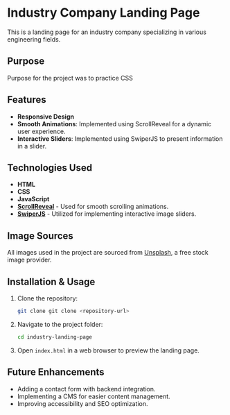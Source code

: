 # Industry Company Landing Page

This is a landing page for an industry company specializing in various engineering fields.

## Purpose

Purpose for the project was to practice CSS

## Features

- **Responsive Design**
- **Smooth Animations**: Implemented using ScrollReveal for a dynamic user experience.
- **Interactive Sliders**: Implemented using SwiperJS to present information in a slider.

## Technologies Used

- **HTML**
- **CSS**
- **JavaScript**
- [**ScrollReveal**](https://scrollrevealjs.org/) - Used for smooth scrolling animations.
- [**SwiperJS**](https://swiperjs.com/) - Utilized for implementing interactive image sliders.

## Image Sources

All images used in the project are sourced from [Unsplash](https://unsplash.com/), a free stock image provider.

## Installation & Usage

1. Clone the repository:
   ```sh
   git clone git clone <repository-url>
   ```
2. Navigate to the project folder:
   ```sh
   cd industry-landing-page
   ```
3. Open `index.html` in a web browser to preview the landing page.

## Future Enhancements

- Adding a contact form with backend integration.
- Implementing a CMS for easier content management.
- Improving accessibility and SEO optimization.
